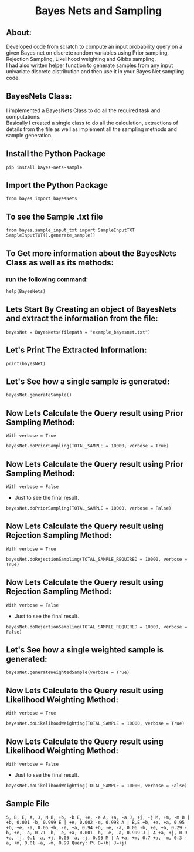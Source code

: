 <H1><center>
    Bayes Nets and Sampling
</center></H1>

## About: 

Developed code from scratch to compute an input probability query on a given Bayes net on discrete random variables using Prior sampling, Rejection Sampling, Likelihood weighting and Gibbs sampling. <br>
I had also written helper function to generate samples from any input univariate discrete distribution and then use it in your Bayes Net sampling code.

## BayesNets Class:

I implemented a BayesNets Class to do all the required task and computations.<br>
Basically I created a single class to do all the calculation, extractions of details from the file as well as implement all the sampling methods and sample generation.

## Install the Python Package

```
pip install bayes-nets-sample
```

## Import the Python Package

```
from bayes import bayesNets
```

## To see the Sample .txt file

```
from bayes.sample_input_txt import SampleInputTXT
SampleInputTXT().generate_sample()
```

## To Get more information about the BayesNets Class as well as its methods:
### run the following command:

```
help(BayesNets)
```

## Lets Start By Creating an object of BayesNets and extract the information from the file:

```
bayesNet = BayesNets(filepath = "example_bayesnet.txt")
```

## Let's Print The Extracted Information: 

```
print(bayesNet)
```

## Let's See how a single sample is generated:

```
bayesNet.generateSample()
```

## Now Lets Calculate the Query result using Prior Sampling Method:

`With verbose = True`

```
bayesNet.doPriorSampling(TOTAL_SAMPLE = 10000, verbose = True)
```

## Now Lets Calculate the Query result using Prior Sampling Method:

`With verbose = False`
- Just to see the final result.

```
bayesNet.doPriorSampling(TOTAL_SAMPLE = 10000, verbose = False)
```

## Now Lets Calculate the Query result using Rejection Sampling Method:

`With verbose = True`

```
bayesNet.doRejectionSampling(TOTAL_SAMPLE_REQUIRED = 10000, verbose = True)
```

## Now Lets Calculate the Query result using Rejection Sampling Method:

`With verbose = False`
- Just to see the final result.

```
bayesNet.doRejectionSampling(TOTAL_SAMPLE_REQUIRED = 10000, verbose = False)
```

## Let's See how a single weighted sample is generated:

```
bayesNet.generateWeightedSample(verbose = True)
```

## Now Lets Calculate the Query result using Likelihood Weighting Method:

`With verbose = True`

```
bayesNet.doLikelihoodWeighting(TOTAL_SAMPLE = 10000, verbose = True)
```

## Now Lets Calculate the Query result using Likelihood Weighting Method:

`With verbose = False`
- Just to see the final result.

```
bayesNet.doLikelihoodWeighting(TOTAL_SAMPLE = 10000, verbose = False)
```

## Sample File

`
5, B, E, A, J, M
B, +b, -b
E, +e, -e
A, +a, -a
J, +j, -j
M, +m, -m
B |
+b, 0.001
-b, 0.999
E |
+e, 0.002
-e, 0.998
A | B,E
+b, +e, +a, 0.95
+b, +e, -a, 0.05
+b, -e, +a, 0.94
+b, -e, -a, 0.06
-b, +e, +a, 0.29
-b, +e, -a, 0.71
-b, -e, +a, 0.001
-b, -e, -a, 0.999
J | A
+a, +j, 0.9
+a, -j, 0.1
-a, +j, 0.05
-a, -j, 0.95
M | A
+a, +m, 0.7
+a, -m, 0.3
-a, +m, 0.01
-a, -m, 0.99
Query: P( B=+b| J=+j)
`